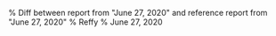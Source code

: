 % Diff between report from "June 27, 2020" and reference report from "June 27, 2020"
% Reffy
% June 27, 2020

